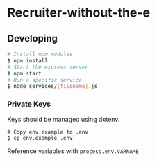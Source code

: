 # Recruiter-without-the-e

## Developing
```sh
# Install npm_modules
$ npm install
# Start the express server
$ npm start
# Run a specific service
$ node services/[filename].js
```
### Private Keys
Keys should be managed using dotenv.
```
# Copy env.example to .env
$ cp env.example .env
```
Reference variables with
`process.env.VARNAME`